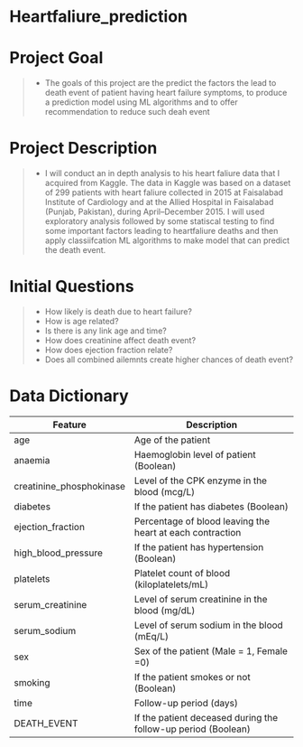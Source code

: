 # Heartfaliure_prediction

# Project Goal
> - The goals of this project are the predict the factors the lead to death event of patient having heart failure symptoms, to produce a prediction model using ML algorithms and to offer recommendation to reduce such deah event

# Project Description
> - I will conduct an in depth analysis to his heart faliure data that I acquired from Kaggle. The data in Kaggle was based on a dataset of 299 patients with heart faliure collected in 2015 at Faisalabad Institute of Cardiology and at the Allied Hospital in Faisalabad (Punjab, Pakistan), during April–December 2015. I will used exploratory analysis followed by some statiscal testing to find some important factors leading to heartfaliure deaths and then apply classiifcation ML algorithms to make model that can predict the death event.

# Initial Questions
> - How likely is death due to heart failure?
> - How is age related?
> - Is there is any link age and time?
> - How does creatinine affect death event?
> - How does ejection fraction relate?
> - Does all combined ailemnts create higher chances of death event?

# Data Dictionary
Feature|Description
-------|------------
age |Age of the patient 
anaemia|Haemoglobin level of patient (Boolean)
creatinine_phosphokinase|Level of the CPK enzyme in the blood (mcg/L)
diabetes|If the patient has diabetes (Boolean)
ejection_fraction| Percentage of blood leaving the heart at each contraction
high_blood_pressure| If the patient has hypertension (Boolean)
platelets|Platelet count of blood (kiloplatelets/mL)
serum_creatinine| Level of serum creatinine in the blood (mg/dL)
serum_sodium|Level of serum sodium in the blood (mEq/L)
sex|Sex of the patient (Male = 1, Female =0)
smoking|If the patient smokes or not (Boolean)
time|Follow-up period (days)
DEATH_EVENT| If the patient deceased during the follow-up period (Boolean)




